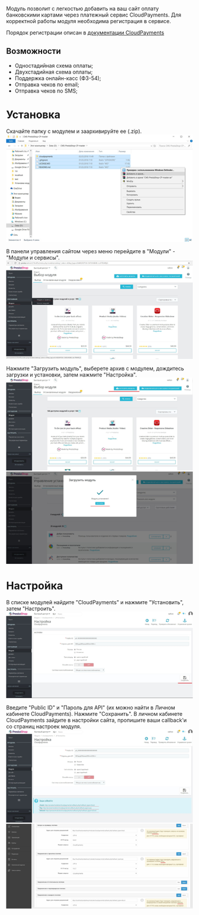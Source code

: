 Модуль позволит с легкостью добавить на ваш сайт оплату банковскими картами через платежный сервис CloudPayments. 
Для корректной работы модуля необходима регистрация в сервисе.

Порядок регистрации описан в [документации CloudPayments](https://cloudpayments.ru/Docs/Connect)
## Возможности
	
* Одностадийная схема оплаты;  
* Двухстадийная схема оплаты;  
* Поддержка онлайн-касс (ФЗ-54);  
* Отправка чеков по email;  
* Отправка чеков по SMS;  

# Установка

Скачайте папку с модулем и заархивируйте ее (.zip).  
![0](Img/0.jpg) 

В панели управления сайтом через меню перейдите в "Модули" - "Модули и сервисы".  
![1](Img/1.jpg) 


Нажмите "Загрузить модуль", выберете архив с модулем, дождитесь загрузки и установки, затем нажмите "Настройка".  
![2](Img/2.jpg)   
![3](Img/3.jpg) 

# Настройка

В списке модулей найдите "CloudPayments" и нажмите "Установить", затем "Настроить".  
![4](Img/4.jpg) 


Введите "Public ID" и "Пароль для API" (их можно найти в Личном кабинете CloudPayments). Нажмите "Сохранить".
В личном кабинете CloudPayments зайдите в настройки сайта, пропишите ваши callback'и со страниц настроек модуля.
![5](Img/5.jpg) 
![6](Img/6.jpg) 